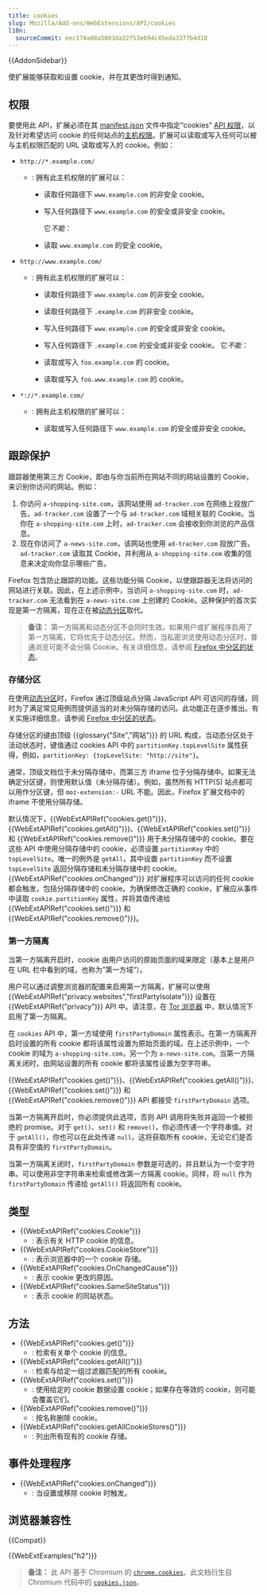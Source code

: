 ```yaml
---
title: cookies
slug: Mozilla/Add-ons/WebExtensions/API/cookies
l10n:
  sourceCommit: eec174a08a5003da32f53e694c45eda3377b4d18
---
```


{{AddonSidebar}}

使扩展能够获取和设置 cookie，并在其更改时得到通知。

## 权限

要使用此 API，扩展必须在其 [manifest.json](/zh-CN/docs/Mozilla/Add-ons/WebExtensions/manifest.json) 文件中指定“cookies” [API 权限](/zh-CN/docs/Mozilla/Add-ons/WebExtensions/manifest.json/permissions#api_permissions)，以及针对希望访问 cookie 的任何站点的[主机权限](/zh-CN/docs/Mozilla/Add-ons/WebExtensions/manifest.json/permissions#host_permissions)。扩展可以读取或写入任何可以被与主机权限匹配的 URL 读取或写入的 cookie。例如：

- `http://*.example.com/`

  - : 拥有此主机权限的扩展可以：

    - 读取任何路径下 `www.example.com` 的非安全 cookie。
    - 写入任何路径下 `www.example.com` 的安全或非安全 cookie。

      它*不能*：

    - 读取 `www.example.com` 的安全 cookie。

- `http://www.example.com/`

  - : 拥有此主机权限的扩展可以：

    - 读取任何路径下 `www.example.com` 的非安全 cookie。
    - 读取任何路径下 `.example.com` 的非安全 cookie。
    - 写入任何路径下 `www.example.com` 的安全或非安全 cookie。
    - 写入任何路径下 `.example.com` 的安全或非安全 cookie。
    它*不能*：

    - 读取或写入 `foo.example.com` 的 cookie。
    - 读取或写入 `foo.www.example.com` 的 cookie。

- `*://*.example.com/`

  - : 拥有此主机权限的扩展可以：

    - 读取或写入任何路径下 `www.example.com` 的安全或非安全 cookie。

## 跟踪保护

跟踪器使用第三方 Cookie，即由与你当前所在网站不同的网站设置的 Cookie，来识别你访问的网站。例如：

1. 你访问 `a-shopping-site.com`，该网站使用 `ad-tracker.com` 在网络上投放广告。`ad-tracker.com` 设置了一个与 `ad-tracker.com` 域相关联的 Cookie。当你在 `a-shopping-site.com` 上时，`ad-tracker.com` 会接收到你浏览的产品信息。
2. 现在你访问了 `a-news-site.com`，该网站也使用 `ad-tracker.com` 投放广告。`ad-tracker.com` 读取其 Cookie，并利用从 `a-shopping-site.com` 收集的信息来决定向你显示哪些广告。

Firefox 包含防止跟踪的功能。这些功能分隔 Cookie，以使跟踪器无法将访问的网站进行关联。因此，在上述示例中，当访问 `a-shopping-site.com` 时，`ad-tracker.com` 无法看到在 `a-news-site.com` 上创建的 Cookie。这种保护的首次实现是第一方隔离，现在正在被[动态分区](/zh-CN/docs/Web/Privacy/State_Partitioning#dynamic_partitioning)取代。

> **备注：** 第一方隔离和动态分区不会同时生效。如果用户或扩展程序启用了第一方隔离，它将优先于动态分区。然而，当私密浏览使用动态分区时，普通浏览可能不会分隔 Cookie。有关详细信息，请参阅 [Firefox 中分区的状态](/zh-CN/docs/Web/Privacy/State_Partitioning#status_of_partitioning_in_firefox)。

### 存储分区

在使用[动态分区](/zh-CN/docs/Web/Privacy/State_Partitioning#dynamic_partitioning)时，Firefox 通过顶级站点分隔 JavaScript API 可访问的存储，同时为了满足常见用例而提供适当的对未分隔存储的访问。此功能正在逐步推出。有关实施详细信息，请参阅 [Firefox 中分区的状态](/zh-CN/docs/Web/Privacy/State_Partitioning#status_of_partitioning_in_firefox)。

存储分区的键由顶级 {{glossary("Site","网站")}} 的 URL 构成，当动态分区处于活动状态时，键值通过 cookies API 中的 `partitionKey.topLevelSite` 属性获得，例如，`partitionKey: {topLevelSite: "http://site"}`。

通常，顶级文档位于未分隔存储中，而第三方 iframe 位于分隔存储中。如果无法确定分区键，则使用默认值（未分隔存储）。例如，虽然所有 HTTP(S) 站点都可以用作分区键，但 `moz-extension:-` URL 不能。因此，Firefox 扩展文档中的 iframe 不使用分隔存储。

默认情况下，{{WebExtAPIRef("cookies.get()")}}、{{WebExtAPIRef("cookies.getAll()")}}、{{WebExtAPIRef("cookies.set()")}} 和 {{WebExtAPIRef("cookies.remove()")}} 用于未分隔存储中的 cookie。要在这些 API 中使用分隔存储中的 cookie，必须设置 `partitionKey` 中的 `topLevelSite`。唯一的例外是 `getAll`，其中设置 `partitionKey` 而不设置 `topLevelSite` 返回分隔存储和未分隔存储中的 cookie。{{WebExtAPIRef("cookies.onChanged")}} 对扩展程序可以访问的任何 cookie 都会触发，包括分隔存储中的 cookie。为确保修改正确的 cookie，扩展应从事件中读取 `cookie.partitionKey` 属性，并将其值传递给 {{WebExtAPIRef("cookies.set()")}} 和 {{WebExtAPIRef("cookies.remove()")}}。

### 第一方隔离

当第一方隔离开启时，cookie 由用户访问的原始页面的域来限定（基本上是用户在 URL 栏中看到的域，也称为”第一方域“）。

用户可以通过调整浏览器的配置来启用第一方隔离，扩展可以使用 {{WebExtAPIRef("privacy.websites","firstPartyIsolate")}} 设置在 {{WebExtAPIRef("privacy")}} API 中。请注意，在 [Tor 浏览器](https://www.torproject.org/) 中，默认情况下启用了第一方隔离。

在 `cookies` API 中，第一方域使用 `firstPartyDomain` 属性表示。在第一方隔离开启时设置的所有 cookie 都将该属性设置为原始页面的域。在上述示例中，一个 cookie 的域为 `a-shopping-site.com`，另一个为 `a-news-site.com`。当第一方隔离关闭时，由网站设置的所有 cookie 都将该属性设置为空字符串。

{{WebExtAPIRef("cookies.get()")}}、{{WebExtAPIRef("cookies.getAll()")}}、{{WebExtAPIRef("cookies.set()")}} 和 {{WebExtAPIRef("cookies.remove()")}} API 都接受 `firstPartyDomain` 选项。

当第一方隔离开启时，你必须提供此选项，否则 API 调用将失败并返回一个被拒绝的 promise。对于 `get()`、`set()` 和 `remove()`，你必须传递一个字符串值。对于 `getAll()`，你也可以在此处传递 `null`，这将获取所有 cookie，无论它们是否具有非空值的 `firstPartyDomain`。

当第一方隔离关闭时，`firstPartyDomain` 参数是可选的，并且默认为一个空字符串。可以使用非空字符串来检索或修改第一方隔离 cookie。同样，将 `null` 作为 `firstPartyDomain` 传递给 `getAll()` 将返回所有 cookie。

## 类型

- {{WebExtAPIRef("cookies.Cookie")}}
  - : 表示有关 HTTP cookie 的信息。
- {{WebExtAPIRef("cookies.CookieStore")}}
  - : 表示浏览器中的一个 cookie 存储。
- {{WebExtAPIRef("cookies.OnChangedCause")}}
  - : 表示 cookie 更改的原因。
- {{WebExtAPIRef("cookies.SameSiteStatus")}}
  - : 表示 cookie 的同站状态。

## 方法

- {{WebExtAPIRef("cookies.get()")}}
  - : 检索有关单个 cookie 的信息。
- {{WebExtAPIRef("cookies.getAll()")}}
  - : 检索与给定一组过滤器匹配的所有 cookie。
- {{WebExtAPIRef("cookies.set()")}}
  - : 使用给定的 cookie 数据设置 cookie；如果存在等效的 cookie，则可能会覆盖它们。
- {{WebExtAPIRef("cookies.remove()")}}
  - : 按名称删除 cookie。
- {{WebExtAPIRef("cookies.getAllCookieStores()")}}
  - : 列出所有现有的 cookie 存储。

## 事件处理程序

- {{WebExtAPIRef("cookies.onChanged")}}
  - : 当设置或移除 cookie 时触发。

## 浏览器兼容性

{{Compat}}

{{WebExtExamples("h2")}}

> **备注：** 此 API 基于 Chromium 的 [`chrome.cookies`](https://developer.chrome.com/docs/extensions/reference/cookies/)。此文档衍生自 Chromium 代码中的 [`cookies.json`](https://chromium.googlesource.com/chromium/src/+/master/chrome/common/extensions/api/cookies.json)。

<!--
// Copyright 2015 The Chromium Authors. All rights reserved.
//
// Redistribution and use in source and binary forms, with or without
// modification, are permitted provided that the following conditions are
// met:
//
//    * Redistributions of source code must retain the above copyright
// notice, this list of conditions and the following disclaimer.
//    * Redistributions in binary form must reproduce the above
// copyright notice, this list of conditions and the following disclaimer
// in the documentation and/or other materials provided with the
// distribution.
//    * Neither the name of Google Inc. nor the names of its
// contributors may be used to endorse or promote products derived from
// this software without specific prior written permission.
//
// THIS SOFTWARE IS PROVIDED BY THE COPYRIGHT HOLDERS AND CONTRIBUTORS
// "AS IS" AND ANY EXPRESS OR IMPLIED WARRANTIES, INCLUDING, BUT NOT
// LIMITED TO, THE IMPLIED WARRANTIES OF MERCHANTABILITY AND FITNESS FOR
// A PARTICULAR PURPOSE ARE DISCLAIMED. IN NO EVENT SHALL THE COPYRIGHT
// OWNER OR CONTRIBUTORS BE LIABLE FOR ANY DIRECT, INDIRECT, INCIDENTAL,
// SPECIAL, EXEMPLARY, OR CONSEQUENTIAL DAMAGES (INCLUDING, BUT NOT
// LIMITED TO, PROCUREMENT OF SUBSTITUTE GOODS OR SERVICES; LOSS OF USE,
// DATA, OR PROFITS; OR BUSINESS INTERRUPTION) HOWEVER CAUSED AND ON ANY
// THEORY OF LIABILITY, WHETHER IN CONTRACT, STRICT LIABILITY, OR TORT
// (INCLUDING NEGLIGENCE OR OTHERWISE) ARISING IN ANY WAY OUT OF THE USE
// OF THIS SOFTWARE, EVEN IF ADVISED OF THE POSSIBILITY OF SUCH DAMAGE.
-->
